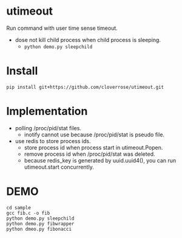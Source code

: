 utimeout
========

Run command with user time sense timeout.

 - dose not kill child process when child process is sleeping.
   - ```python demo.py sleepchild```


Install
=======
```pip install git+https://github.com/cloverrose/utimeout.git```


Implementation
==============

- polling /proc/pid/stat files.
  - inotify cannot use because /proc/pid/stat is pseudo file.
- use redis to store process ids.
  - store process id when process start in utimeout.Popen.
  - remove process id when /proc/pid/stat was deleted.
  - because redis_key is generated by uuid.uuid4(), you can run utimeout.start concurrently.


DEMO
====

```
cd sample
gcc fib.c -o fib
python demo.py sleepchild
python demo.py fibwrapper
python dmeo.py fibonacci
```